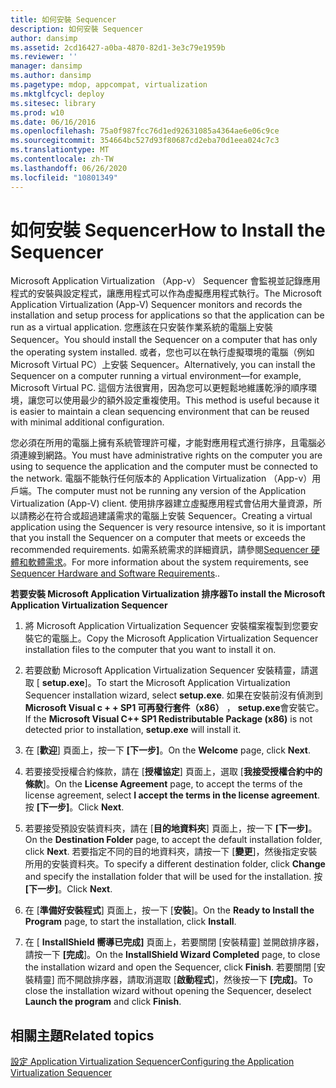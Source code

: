 ```yaml
---
title: 如何安裝 Sequencer
description: 如何安裝 Sequencer
author: dansimp
ms.assetid: 2cd16427-a0ba-4870-82d1-3e3c79e1959b
ms.reviewer: ''
manager: dansimp
ms.author: dansimp
ms.pagetype: mdop, appcompat, virtualization
ms.mktglfcycl: deploy
ms.sitesec: library
ms.prod: w10
ms.date: 06/16/2016
ms.openlocfilehash: 75a0f987fcc76d1ed92631085a4364ae6e06c9ce
ms.sourcegitcommit: 354664bc527d93f80687cd2eba70d1eea024c7c3
ms.translationtype: MT
ms.contentlocale: zh-TW
ms.lasthandoff: 06/26/2020
ms.locfileid: "10801349"
---
```

# <span data-ttu-id="c3767-103">如何安裝 Sequencer</span><span class="sxs-lookup"><span data-stu-id="c3767-103">How to Install the Sequencer</span></span>


<span data-ttu-id="c3767-104">Microsoft Application Virtualization （App-v） Sequencer 會監視並記錄應用程式的安裝與設定程式，讓應用程式可以作為虛擬應用程式執行。</span><span class="sxs-lookup"><span data-stu-id="c3767-104">The Microsoft Application Virtualization (App-V) Sequencer monitors and records the installation and setup process for applications so that the application can be run as a virtual application.</span></span> <span data-ttu-id="c3767-105">您應該在只安裝作業系統的電腦上安裝 Sequencer。</span><span class="sxs-lookup"><span data-stu-id="c3767-105">You should install the Sequencer on a computer that has only the operating system installed.</span></span> <span data-ttu-id="c3767-106">或者，您也可以在執行虛擬環境的電腦（例如 Microsoft Virtual PC）上安裝 Sequencer。</span><span class="sxs-lookup"><span data-stu-id="c3767-106">Alternatively, you can install the Sequencer on a computer running a virtual environment—for example, Microsoft Virtual PC.</span></span> <span data-ttu-id="c3767-107">這個方法很實用，因為您可以更輕鬆地維護乾淨的順序環境，讓您可以使用最少的額外設定重複使用。</span><span class="sxs-lookup"><span data-stu-id="c3767-107">This method is useful because it is easier to maintain a clean sequencing environment that can be reused with minimal additional configuration.</span></span>

<span data-ttu-id="c3767-108">您必須在所用的電腦上擁有系統管理許可權，才能對應用程式進行排序，且電腦必須連線到網路。</span><span class="sxs-lookup"><span data-stu-id="c3767-108">You must have administrative rights on the computer you are using to sequence the application and the computer must be connected to the network.</span></span> <span data-ttu-id="c3767-109">電腦不能執行任何版本的 Application Virtualization （App-v）用戶端。</span><span class="sxs-lookup"><span data-stu-id="c3767-109">The computer must not be running any version of the Application Virtualization (App-V) client.</span></span> <span data-ttu-id="c3767-110">使用排序器建立虛擬應用程式會佔用大量資源，所以請務必在符合或超過建議需求的電腦上安裝 Sequencer。</span><span class="sxs-lookup"><span data-stu-id="c3767-110">Creating a virtual application using the Sequencer is very resource intensive, so it is important that you install the Sequencer on a computer that meets or exceeds the recommended requirements.</span></span> <span data-ttu-id="c3767-111">如需系統需求的詳細資訊，請參閱[Sequencer 硬體和軟體需求](sequencer-hardware-and-software-requirements.md)。</span><span class="sxs-lookup"><span data-stu-id="c3767-111">For more information about the system requirements, see [Sequencer Hardware and Software Requirements](sequencer-hardware-and-software-requirements.md)..</span></span>

**<span data-ttu-id="c3767-112">若要安裝 Microsoft Application Virtualization 排序器</span><span class="sxs-lookup"><span data-stu-id="c3767-112">To install the Microsoft Application Virtualization Sequencer</span></span>**

1.  <span data-ttu-id="c3767-113">將 Microsoft Application Virtualization Sequencer 安裝檔案複製到您要安裝它的電腦上。</span><span class="sxs-lookup"><span data-stu-id="c3767-113">Copy the Microsoft Application Virtualization Sequencer installation files to the computer that you want to install it on.</span></span>

2.  <span data-ttu-id="c3767-114">若要啟動 Microsoft Application Virtualization Sequencer 安裝精靈，請選取 [ **setup.exe**]。</span><span class="sxs-lookup"><span data-stu-id="c3767-114">To start the Microsoft Application Virtualization Sequencer installation wizard, select **setup.exe**.</span></span> <span data-ttu-id="c3767-115">如果在安裝前沒有偵測到**Microsoft Visual c + + SP1 可再發行套件（x86）** ， **setup.exe**會安裝它。</span><span class="sxs-lookup"><span data-stu-id="c3767-115">If the **Microsoft Visual C++ SP1 Redistributable Package (x86)** is not detected prior to installation, **setup.exe** will install it.</span></span>

3.  <span data-ttu-id="c3767-116">在 [**歡迎**] 頁面上，按一下 **[下一步]**。</span><span class="sxs-lookup"><span data-stu-id="c3767-116">On the **Welcome** page, click **Next**.</span></span>

4.  <span data-ttu-id="c3767-117">若要接受授權合約條款，請在 [**授權協定**] 頁面上，選取 [**我接受授權合約中的條款**]。</span><span class="sxs-lookup"><span data-stu-id="c3767-117">On the **License Agreement** page, to accept the terms of the license agreement, select **I accept the terms in the license agreement**.</span></span> <span data-ttu-id="c3767-118">按 **\[下一步\]**。</span><span class="sxs-lookup"><span data-stu-id="c3767-118">Click **Next**.</span></span>

5.  <span data-ttu-id="c3767-119">若要接受預設安裝資料夾，請在 [**目的地資料夾**] 頁面上，按一下 **[下一步]**。</span><span class="sxs-lookup"><span data-stu-id="c3767-119">On the **Destination Folder** page, to accept the default installation folder, click **Next**.</span></span> <span data-ttu-id="c3767-120">若要指定不同的目的地資料夾，請按一下 [**變更**]，然後指定安裝所用的安裝資料夾。</span><span class="sxs-lookup"><span data-stu-id="c3767-120">To specify a different destination folder, click **Change** and specify the installation folder that will be used for the installation.</span></span> <span data-ttu-id="c3767-121">按 **\[下一步\]**。</span><span class="sxs-lookup"><span data-stu-id="c3767-121">Click **Next**.</span></span>

6.  <span data-ttu-id="c3767-122">在 [**準備好安裝程式**] 頁面上，按一下 [**安裝**]。</span><span class="sxs-lookup"><span data-stu-id="c3767-122">On the **Ready to Install the Program** page, to start the installation, click **Install**.</span></span>

7.  <span data-ttu-id="c3767-123">在 [ **InstallShield 嚮導已完成]** 頁面上，若要關閉 [安裝精靈] 並開啟排序器，請按一下 **[完成**]。</span><span class="sxs-lookup"><span data-stu-id="c3767-123">On the **InstallShield Wizard Completed** page, to close the installation wizard and open the Sequencer, click **Finish**.</span></span> <span data-ttu-id="c3767-124">若要關閉 [安裝精靈] 而不開啟排序器，請取消選取 [**啟動程式**]，然後按一下 **[完成]**。</span><span class="sxs-lookup"><span data-stu-id="c3767-124">To close the installation wizard without opening the Sequencer, deselect **Launch the program** and click **Finish**.</span></span>

## <span data-ttu-id="c3767-125">相關主題</span><span class="sxs-lookup"><span data-stu-id="c3767-125">Related topics</span></span>


[<span data-ttu-id="c3767-126">設定 Application Virtualization Sequencer</span><span class="sxs-lookup"><span data-stu-id="c3767-126">Configuring the Application Virtualization Sequencer</span></span>](configuring-the-application-virtualization-sequencer.md)

 

 





